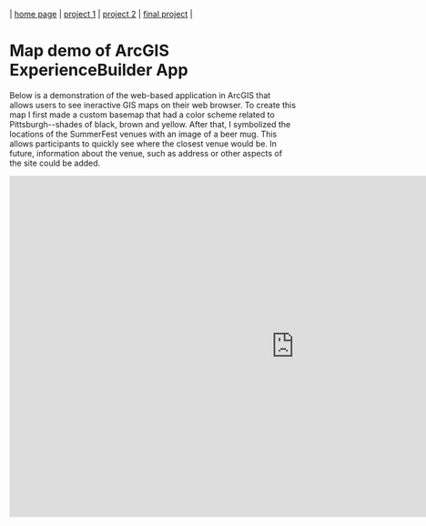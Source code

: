 | [home page](https://maggie0811.github.io/Advanced_GIS-/) | [project 1](summerfest_demo) | [project 2]() | [final project]() | 

# Map demo of ArcGIS ExperienceBuilder App

Below is a demonstration of the web-based application in ArcGIS that allows users to see ineractive GIS maps on their web browser. To create this map I first made a custom basemap that had a color scheme related to Pittsburgh--shades of black, brown and yellow. After that, I symbolized the locations of the SummerFest venues with an image of a beer mug. This allows participants to quickly see where the closest venue would be. In future, information about the venue, such as address or other aspects of the site could be added.

<iframe width="1000" height="600" frameborder="0" allowfullscreen src="https://arcg.is/0jaPDG"></iframe>
